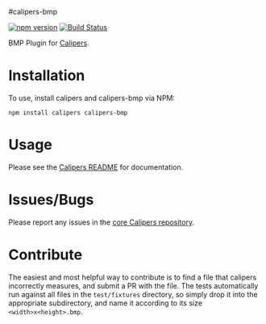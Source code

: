 #calipers-bmp

[![npm version](https://badge.fury.io/js/calipers-bmp.svg)](http://badge.fury.io/js/calipers-bmp) [![Build Status](https://travis-ci.org/calipersjs/calipers-bmp.svg?branch=master)](https://travis-ci.org/calipersjs/calipers-bmp)

BMP Plugin for [Calipers](https://github.com/calipersjs/calipers).

# Installation

To use, install calipers and calipers-bmp via NPM:

```
npm install calipers calipers-bmp
```

# Usage

Please see the [Calipers README](https://github.com/calipersjs/calipers) for documentation.

# Issues/Bugs

Please report any issues in the [core Calipers repository](https://github.com/calipersjs/calipers/issues).

# Contribute

The easiest and most helpful way to contribute is to find a file that calipers incorrectly measures, and submit a PR with the file. The tests automatically run against all files in the `test/fixtures` directory, so simply drop it into the appropriate subdirectory, and name it according to its size `<width>x<height>.bmp`.
